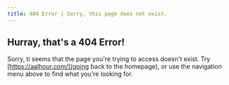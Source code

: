 ```yaml
---
title: 404 Error | Sorry, this page does not exist.
---
```


## Hurray, that's a 404 Error!

Sorry, ti seems that the page you're trying to access doesn't exist. Try [https://aalhour.com/](going back to the homepage), or use the navigation menu above to find what you're looking for.
